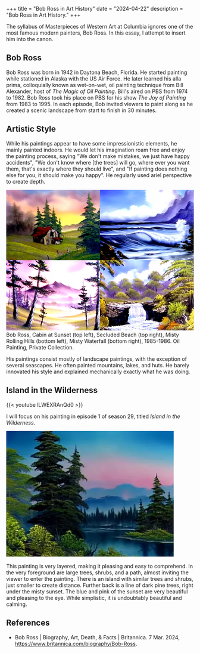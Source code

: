 +++
title = "Bob Ross in Art History"
date = "2024-04-22"
description = "Bob Ross in Art History."
+++

The syllabus of Masterpieces of Western Art at Columbia ignores one of the most famous modern painters, Bob Ross. In this essay, I attempt to insert him into the canon. 

## Bob Ross
Bob Ross was born in 1942 in Daytona Beach, Florida. He started painting while stationed in Alaska with the US Air Force. He later learned his alla prima, colloquially known as wet-on-wet, oil painting technique from Bill Alexander, host of _The Magic of Oil Painting_. Bill's aired on PBS from 1974 to 1982. Bob Ross took his place on PBS for his show _The Joy of Painting_ from 1983 to 1995. In each episode, Bob invited viewers to paint along as he created a scenic landscape from start to finish in 30 minutes. 

## Artistic Style
While his paintings appear to have some impressionistic elements, he mainly painted indoors. He would let his imagination roam free and enjoy the painting process, saying "We don't make mistakes, we just have happy accidents", "We don't know where [the trees] will go, where ever you want them, that's exactly where they should live", and "If painting does nothing else for you, it should make you happy". He regularly used ariel perspective to create depth.

![alt](collage.png)
Bob Ross, Cabin at Sunset (top left), Secluded Beach (top right), Misty Rolling Hills (bottom left), Misty Waterfall (bottom right), 1985-1986. Oil Painting, Private Collection.

His paintings consist mostly of landscape paintings, with the exception of several seascapes. He often painted mountains, lakes, and huts. He barely innovated his style and explained mechanically exactly what he was doing. 

## Island in the Wilderness
{{< youtube lLWEXRAnQd0 >}}

I will focus on his painting in episode 1 of season 29, titled _Island in the Wilderness_. 

![alt](island.png)

This painting is very layered, making it pleasing and easy to comprehend. In the very foreground are large trees, shrubs, and a path, almost inviting the viewer to enter the painting. There is an island with similar trees and shrubs, just smaller to create distance. Further back is a line of dark pine trees, right under the misty sunset. The blue and pink of the sunset are very beautiful and pleasing to the eye. While simplistic, it is undoubtably beautiful and calming.

## References
- Bob Ross | Biography, Art, Death, & Facts | Britannica. 7 Mar. 2024, https://www.britannica.com/biography/Bob-Ross.

<!-- https://www.britannica.com/biography/Bob-Ross

Focus on https://www.youtube.com/watch?v=lLWEXRAnQd0 and do a formal analysis  -->

<!-- On the surface, yes, The Joy of Painting is designed so folks can dabble along from home. But it's a rare fan who's squeezed out a tube of Prussian Blue. Ross knew it. As he told the Orlando Sentinel in 1990: "The majority of our audience does not paint, has no desire to paint, will never paint." Instead, the show's appeal is more abstract. It's less about the art lesson, and more about the mood: cozy, nurturing — an audio-visual pat on the back, coaxing the audience to try something new. For 22 minutes, at least, there's no fear of failure. As Ross used to say, "We don't make mistakes, we just have happy accidents."
https://www.cbc.ca/arts/it-s-the-world-s-biggest-museum-exhibition-of-bob-ross-paintings-so-how-d-it-wind-up-in-b-c-1.5659949

The town of 10,000 is known for its local distillery and is a short drive from the headquarters of Bob Ross Inc., which still coordinates community art programmes. It was in this area that Ross was ‘discovered’ some 40 years ago, then a student of Bill Alexander, to whom he attributes the ‘wet-on-wet’ method of rapidly applying layers of oil pigment to a gessoed canvas during a brief window of time. There’s something impressionistic about this approach, working as it does to approximate rustic scenes in a picturesque mode. But where the impressionists relied on external perception, Ross’s signature move was to work indoors, tapping into the mind’s eye, encouraging the viewer at home to paint along and improvise. As one quote on the wall text at Franklin Park reminds viewers, ‘Painting is an individual thing. Each of us sees nature through different eyes.’
https://www.frieze.com/article/what-art-world-can-learn-bob-ross -->

